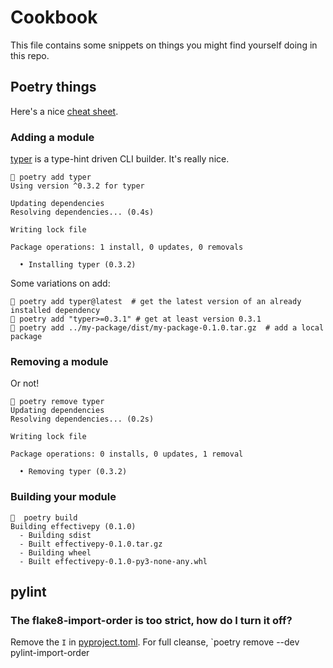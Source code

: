 # Cookbook

This file contains some snippets on things you might find yourself doing in this repo.

## Poetry things

Here's a nice [cheat sheet](https://gist.github.com/CarlosDomingues/b88df15749af23a463148bd2c2b9b3fb).

### Adding a module

[typer](https://github.com/tiangolo/typer) is a type-hint driven CLI builder. It's really nice.

```shell
 poetry add typer
Using version ^0.3.2 for typer

Updating dependencies
Resolving dependencies... (0.4s)

Writing lock file

Package operations: 1 install, 0 updates, 0 removals

  • Installing typer (0.3.2)
```

Some variations on add:

```shell
 poetry add typer@latest  # get the latest version of an already installed dependency
 poetry add "typer>=0.3.1" # get at least version 0.3.1
 poetry add ../my-package/dist/my-package-0.1.0.tar.gz  # add a local package
```

### Removing a module

Or not!

```shell
 poetry remove typer        
Updating dependencies
Resolving dependencies... (0.2s)

Writing lock file

Package operations: 0 installs, 0 updates, 1 removal

  • Removing typer (0.3.2)

```

### Building your module
```shell
  poetry build       
Building effectivepy (0.1.0)
  - Building sdist
  - Built effectivepy-0.1.0.tar.gz
  - Building wheel
  - Built effectivepy-0.1.0-py3-none-any.whl       
```

## pylint

### The flake8-import-order is too strict, how do I turn it off?
Remove the `I` in [pyproject.toml](pyproject.toml). For full cleanse, `poetry remove --dev pylint-import-order